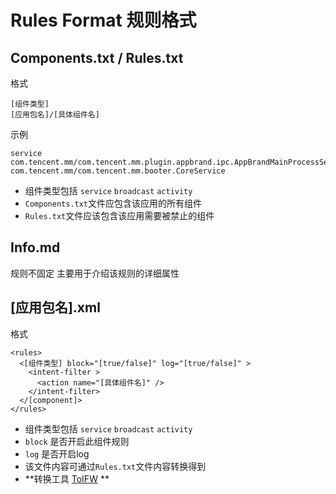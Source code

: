 # Rules Format 规则格式

## Components.txt / Rules.txt

格式

```
[组件类型]
[应用包名]/[具体组件名]
```

示例

```
service
com.tencent.mm/com.tencent.mm.plugin.appbrand.ipc.AppBrandMainProcessService
com.tencent.mm/com.tencent.mm.booter.CoreService
```

- 组件类型包括 `service` `broadcast` `activity` 
- `Components.txt`文件应包含该应用的所有组件
- `Rules.txt`文件应该包含该应用需要被禁止的组件



## Info.md

规则不固定 主要用于介绍该规则的详细属性 



## [应用包名].xml

格式

```
<rules>
  <[组件类型] block="[true/false]" log="[true/false]" >
    <intent-filter >
      <action name="[具体组件名]" />
    </intent-filter>
  </[component]>
</rules>
```

- 组件类型包括 `service` `broadcast` `activity` 
- `block` 是否开启此组件规则
- `log` 是否开启log
- 该文件内容可通过`Rules.txt`文件内容转换得到
- **转换工具 [ToIFW](https://yamiku.wodemo.com/down/483297/ToIFW.html) **


